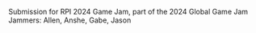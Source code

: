 Submission for RPI 2024 Game Jam, part of the 2024 Global Game Jam
Jammers: Allen, Anshe, Gabe, Jason
